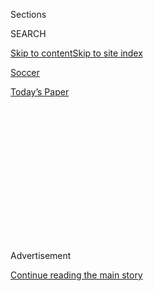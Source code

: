 <div id="app">

<div>

<div>

<div>

<div class="NYTAppHideMasthead css-1q2w90k e1suatyy0">

<div class="section css-ui9rw0 e1suatyy2">

<div class="css-eph4ug er09x8g0">

<div class="css-6n7j50">

</div>

<span class="css-1dv1kvn">Sections</span>

<div class="css-10488qs">

<span class="css-1dv1kvn">SEARCH</span>

</div>

[Skip to content](#site-content)[Skip to site
index](#site-index)

</div>

<div id="masthead-section-label" class="css-1wr3we4 eaxe0e00">

[Soccer](https://www.nytimes3xbfgragh.onion/section/sports/soccer)

</div>

<div class="css-10698na e1huz5gh0">

</div>

</div>

<div id="masthead-bar-one" class="section hasLinks css-15hmgas e1csuq9d3">

<div class="css-uqyvli e1csuq9d0">

</div>

<div class="css-1uqjmks e1csuq9d1">

</div>

<div class="css-9e9ivx">

[](https://myaccount.nytimes3xbfgragh.onion/auth/login?response_type=cookie&client_id=vi)

</div>

<div class="css-1bvtpon e1csuq9d2">

[Today’s
Paper](https://www.nytimes3xbfgragh.onion/section/todayspaper)

</div>

</div>

</div>

</div>

<div data-aria-hidden="false">

<div id="site-content" data-role="main">

<div>

<div class="css-1aor85t" style="opacity:0.000000001;z-index:-1;visibility:hidden">

<div class="css-1hqnpie">

<div class="css-epjblv">

<span class="css-17xtcya">[Soccer](/section/sports/soccer)</span><span class="css-x15j1o">|</span><span class="css-fwqvlz">Dortmund’s
Erling Haaland Adds to His Totals, and to His
Legend</span>

</div>

<div class="css-k008qs">

<div class="css-1iwv8en">

<span class="css-18z7m18"></span>

<div>

</div>

</div>

<span class="css-1n6z4y">https://nyti.ms/38Dia2Q</span>

<div class="css-1705lsu">

<div class="css-4xjgmj">

<div class="css-4skfbu" data-role="toolbar" data-aria-label="Social Media Share buttons, Save button, and Comments Panel with current comment count" data-testid="share-tools">

  - 
  - 
  - 
  - 
    
    <div class="css-6n7j50">
    
    </div>

  - 

</div>

</div>

</div>

</div>

</div>

</div>

<div class="css-13pd83m">

</div>

<div id="top-wrapper" class="css-1sy8kpn">

<div id="top-slug" class="css-l9onyx">

Advertisement

</div>

[Continue reading the main
story](#after-top)

<div class="ad top-wrapper" style="text-align:center;height:100%;display:block;min-height:250px">

<div id="top" class="place-ad" data-position="top" data-size-key="top">

</div>

</div>

<div id="after-top">

</div>

</div>

<div>

<div id="sponsor-wrapper" class="css-1hyfx7x">

<div id="sponsor-slug" class="css-19vbshk">

Supported by

</div>

[Continue reading the main
story](#after-sponsor)

<div id="sponsor" class="ad sponsor-wrapper" style="text-align:center;height:100%;display:block">

</div>

<div id="after-sponsor">

</div>

</div>

<div class="css-186x18t">

</div>

<div class="css-1vkm6nb ehdk2mb0">

# Dortmund’s Erling Haaland Adds to His Totals, and to His Legend

</div>

Borussia Dortmund’s teenage striker scored twice in a win over Paris
St.-Germain in the Champions League, once again making a tough job look
simple.

<div class="css-79elbk" data-testid="photoviewer-wrapper">

<div class="css-z3e15g" data-testid="photoviewer-wrapper-hidden">

</div>

<div class="css-1a48zt4 ehw59r15" data-testid="photoviewer-children">

![<span class="css-16f3y1r e13ogyst0" data-aria-hidden="true">Erling
Haaland scored twice in Borussia Dortmund’s 2-1 victory over Paris
St.-Germain in the round of 16 of the Champions League on
Tuesday.</span><span class="css-cnj6d5 e1z0qqy90" itemprop="copyrightHolder"><span class="css-1ly73wi e1tej78p0">Credit...</span><span><span>Leon
Kuegeler/Reuters</span></span></span>](https://static01.graylady3jvrrxbe.onion/images/2020/02/18/sports/18onsoccer1/18onsoccer1-articleLarge.jpg?quality=75&auto=webp&disable=upscale)

</div>

</div>

<div class="css-18e8msd">

<div class="css-vp77d3 epjyd6m0">

<div class="css-hus3qt ey68jwv0" data-aria-hidden="true">

[![Rory
Smith](https://static01.graylady3jvrrxbe.onion/images/2019/08/23/sports/Rory-Smith-better/Rory-Smith-thumbLarge.png
"Rory Smith")](https://www.nytimes3xbfgragh.onion/by/rory-smith)

</div>

<div class="css-1baulvz">

By [<span class="css-1baulvz last-byline" itemprop="name">Rory
Smith</span>](https://www.nytimes3xbfgragh.onion/by/rory-smith)

</div>

</div>

  - 
    
    <div class="css-ld3wwf e16638kd2">
    
    Feb. 18,
    2020
    
    </div>

  - 
    
    <div class="css-4xjgmj">
    
    <div class="css-d8bdto" data-role="toolbar" data-aria-label="Social Media Share buttons, Save button, and Comments Panel with current comment count" data-testid="share-tools">
    
      - 
      - 
      - 
      - 
        
        <div class="css-6n7j50">
        
        </div>
    
      - 
    
    </div>
    
    </div>

</div>

</div>

<div class="section meteredContent css-1r7ky0e" name="articleBody" itemprop="articleBody">

<div class="css-1fanzo5 StoryBodyCompanionColumn">

<div class="css-53u6y8">

DORTMUND, Germany — Borussia Dortmund’s players hung back a little,
idling halfway between the center circle and the goal. With Paris
St.-Germain jerseys slung over their shoulders, the spoils of battle,
they clapped each other on the back, they exchanged high fives, they
ruffled each others’ hair. Most of all, though, they waited for him to
have his moment.

A few yards ahead, Erling Haaland stood in front of the Yellow Wall, the
soaring South stand of Signal Iduna Park. Just after Christmas, he had
finally decided to join Borussia Dortmund — picking the club from [a
long, slavering queue of would-be
suitors,](https://www.nytimes3xbfgragh.onion/2020/01/04/sports/soccer/how-to-buy-say-youll-sell.html)
ranging from Manchester United to RB Leipzig — in part because of the
prospect of playing in front of what is, arguably, the most iconic
terrace in European soccer.

The support of the Yellow Wall forms a considerable part of Dortmund’s
sales pitch. Haaland had, by all accounts, long hoped to experience it.
Now here he was, 51 days later, basking in its adulation. He applauded
it, a little. He raised his arms above his head in celebration. He
offered a thumbs-up. Mostly, he just stared.

</div>

</div>

<div class="css-nj25e3">

> 🎶 🏆 EUROPAPOKAL, EUROPAPOKAL, EUROPAPOKAL, EU-RO-PA-POKAL 🏆🎶
> [\#BVBPSG](https://twitter.com/hashtag/BVBPSG?src=hash&ref_src=twsrc%5Etfw)
> [pic.twitter.com/nbbAnjS4m5](https://t.co/nbbAnjS4m5)
> 
> — Borussia Dortmund (@BVB)
> [February 18, 2020](https://twitter.com/BVB/status/1229887057977380864?ref_src=twsrc%5Etfw)

</div>

<div class="css-1fanzo5 StoryBodyCompanionColumn">

<div class="css-53u6y8">

In return, the thousands of fans in front of him, the bricks of the
Yellow Wall, showered him with love. In deference to what he had just
done, his teammates waited. They let him take the acclaim. Only when
Axel Witsel could wait no longer, when he just had to start dancing, did
they start to join Haaland. Until then, it was all about him. He has
that ability: the capacity to make everyone else a bystander.

</div>

</div>

<div class="css-1fanzo5 StoryBodyCompanionColumn">

<div class="css-53u6y8">

Haaland’s start to life at Dortmund has, frankly, been a little
unrealistic. So too, for that matter, has been his first season in the
Champions League. There is clearly a glitch in the system somewhere, a
fault in the algorithm. This is, after all, the most exclusive
tournament in world soccer. It is the highest level of the game.

It is an aspiration, a dream, the ultimate test. Players spend years
hoping to have a chance to play in the competition; many of the finest
of their generation will end their careers without ever having made
quite the impression on it that they might had hoped. Haaland — still
only 19, still a touch raw, still learning — is making it all look
suspiciously easy.

He scored a hat-trick in his first game in the Champions League, back in
September, back when he was still playing for Red Bull Salzburg. He
scored in his next four games in the competition, too; only Liverpool,
in his sixth Champions League match, stopped his run.

Then he moved to Dortmund. He was a substitute in his first game for his
new club. He came on in the 56th minute. Twenty-three minutes later, he
had scored a hat-trick. He scored two more in his next game. The
following week, he scored twice in his first start. He currently has
eight goals in five appearances in the Bundesliga.

</div>

</div>

<div class="css-79elbk" data-testid="photoviewer-wrapper">

<div class="css-z3e15g" data-testid="photoviewer-wrapper-hidden">

</div>

<div class="css-1a48zt4 ehw59r15" data-testid="photoviewer-children">

![<span class="css-16f3y1r e13ogyst0" data-aria-hidden="true">Haaland
has 11 goals in seven games for Borussia
Dortmund.</span><span class="css-cnj6d5 e1z0qqy90" itemprop="copyrightHolder"><span class="css-1ly73wi e1tej78p0">Credit...</span><span>Ina
Fassbender/Agence France-Presse — Getty
Images</span></span>](https://static01.graylady3jvrrxbe.onion/images/2020/02/18/sports/18onsoccer2/merlin_169118607_cbbe6b29-29eb-4ccd-84cb-84c9a6a92a2e-articleLarge.jpg?quality=75&auto=webp&disable=upscale)

</div>

</div>

<div class="css-1fanzo5 StoryBodyCompanionColumn">

<div class="css-53u6y8">

The last 16 of the Champions League was supposed to be a step up, of
course, a challenge of another magnitude. P.S.G. is, after all, one of
the most expensive teams ever built. It is a team rated — perhaps a
little self-servingly — as the favorite to win the tournament by Jürgen
Klopp, the manager of the reigning champion, Liverpool. Asking a
teenager to carry the fight to a defense of Thiago Silva, Marquinhos and
Presnel Kimpembe felt like a bold call from Lucien Favre, Dortmund’s
coach.

Those who know Haaland, though, those who have tracked his career from
its beginnings in Norway, say that he possesses a rare calm, a sort of
beatific single-mindedness. He is fazed by little, or nothing. He
betrays not a flicker of nervousness. He is not the sort to worry that
he does not belong.

Strikers considerably more experienced than him might, perhaps, have
grown a little frustrated Tuesday in a first half that was a little more
cagey than most expected. Dortmund has won countless admirers in recent
years for its sense of adventure, its risk-taking, its dynamism. It has
long had a fatal flaw, though: a tendency toward self-immolation, an
ability to scupper itself at any given moment.

</div>

</div>

<div>

</div>

<div class="css-1fanzo5 StoryBodyCompanionColumn">

<div class="css-53u6y8">

It is a trait shared by P.S.G., at least in the Champions League. The
French champion’s attack is fearsome — so good that it could afford to
leave Edinson Cavani and Mauro Icardi on the bench at Dortmund — but it
is not quite good enough to mask what is more a psychological
vulnerability than anything else: invariably, P.S.G. seems to melt in
the white heat of the competition it has been built to win.

This was, then, supposed to be one of those wild games that occur ever
more frequently in this tournament, all breakneck counterattacking and
slapstick defending. That was what everyone wanted to see — nine goals
here, split the difference, head back to Paris in three weeks to do it
all again — with two notable exceptions: Favre and Thomas Tuchel,
P.S.G.’s coach.

</div>

</div>

<div class="css-1fanzo5 StoryBodyCompanionColumn">

<div class="css-53u6y8">

It is significant that the coaches of two of Europe’s most expansive
teams decided, when the stakes were high, that caution had to come
first. Both played with a back five, and two holding midfielders. Both,
uncharacteristically, chose to mask their weaknesses, rather than
accentuate their
strengths.

</div>

</div>

<div class="css-79elbk" data-testid="photoviewer-wrapper">

<div class="css-z3e15g" data-testid="photoviewer-wrapper-hidden">

</div>

<div class="css-1a48zt4 ehw59r15" data-testid="photoviewer-children">

<div class="css-1xdhyk6 erfvjey0">

<span class="css-1ly73wi e1tej78p0">Image</span>

<div class="css-zjzyr8">

<div data-testid="lazyimage-container" style="height:269.3777777777778px">

</div>

</div>

</div>

<span class="css-16f3y1r e13ogyst0" data-aria-hidden="true">Haaland
picked Dortmund from a long list of suitors in January. It would be hard
to find a Dortmund fan unhappy with the
signing.</span><span class="css-cnj6d5 e1z0qqy90" itemprop="copyrightHolder"><span class="css-1ly73wi e1tej78p0">Credit...</span><span>Wolfgang
Rattay/Reuters</span></span>

</div>

</div>

<div class="css-1fanzo5 StoryBodyCompanionColumn">

<div class="css-53u6y8">

For more than an hour, the stalemate held: P.S.G. had the possession,
Dortmund tried to strike on the break. Haaland, starved of
opportunities, stuck to his job: he chased and harried; he took up his
pressing positions; he sniffed around for chances. He did not lose
heart. He did not lose focus. His moment was coming. Or rather, his
moments.

The first strike, to open the scoring, was pure predator: that rare
ability that strikers have to somehow turn up at the right place and the
right time, stretching out a leg, lifting the ball over Keylor Navas.
But it was the second, after Neymar had tied the score, that shook the
Yellow Wall. Darting on to a pass from Giovanni Reyna, the 17-year-old
American thrown on as a substitute, taking a touch, and then sending a
left-footed shot screeching past Navas.

That was Haaland’s 10th goal in seven Champions League games this
season. It was his 11th in his time at Dortmund. Raw data, though, is an
unsatisfactory metric to communicate what made it so special: it was the
power of the shot, how early he took it, the certainty with which he did
so. Haaland has only just arrived — in Dortmund, in the Champions League
— but he already knows he belongs. His teammates sensed it, too. This,
now, is his moment. There is nothing else to do but let him enjoy it.

</div>

</div>

<div>

</div>

</div>

<div>

</div>

<div>

</div>

<div>

</div>

<div>

<div id="bottom-wrapper" class="css-1ede5it">

<div id="bottom-slug" class="css-l9onyx">

Advertisement

</div>

[Continue reading the main
story](#after-bottom)

<div id="bottom" class="ad bottom-wrapper" style="text-align:center;height:100%;display:block;min-height:90px">

</div>

<div id="after-bottom">

</div>

</div>

</div>

</div>

</div>

## Site Index

<div>

</div>

## Site Information Navigation

  - [© <span>2020</span> <span>The New York Times
    Company</span>](https://help.nytimes3xbfgragh.onion/hc/en-us/articles/115014792127-Copyright-notice)

<!-- end list -->

  - [NYTCo](https://www.nytco.com/)
  - [Contact
    Us](https://help.nytimes3xbfgragh.onion/hc/en-us/articles/115015385887-Contact-Us)
  - [Work with us](https://www.nytco.com/careers/)
  - [Advertise](https://nytmediakit.com/)
  - [T Brand Studio](http://www.tbrandstudio.com/)
  - [Your Ad
    Choices](https://www.nytimes3xbfgragh.onion/privacy/cookie-policy#how-do-i-manage-trackers)
  - [Privacy](https://www.nytimes3xbfgragh.onion/privacy)
  - [Terms of
    Service](https://help.nytimes3xbfgragh.onion/hc/en-us/articles/115014893428-Terms-of-service)
  - [Terms of
    Sale](https://help.nytimes3xbfgragh.onion/hc/en-us/articles/115014893968-Terms-of-sale)
  - [Site
    Map](https://spiderbites.nytimes3xbfgragh.onion)
  - [Help](https://help.nytimes3xbfgragh.onion/hc/en-us)
  - [Subscriptions](https://www.nytimes3xbfgragh.onion/subscription?campaignId=37WXW)

</div>

</div>

</div>

</div>

